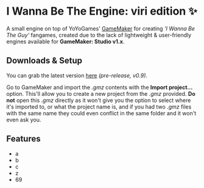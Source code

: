 # I Wanna Be The Engine: viri edition ✨

A small engine on top of YoYoGames' [GameMaker](https://www.yoyogames.com/gamemaker) for creating *'I Wanna Be The Guy'* fangames, created due to the lack of lightweight & user-friendly engines available for  **GameMaker: Studio v1.x**.

## Downloads & Setup

You can grab the latest version
[here](https://github.com/notviri/iwbte-viri-edition/releases/download/v0.9/IWBTE.Viri.Edition.v0_9.gmz)
*(pre-release, v0.9)*.

Go to GameMaker and import the *.gmz* contents with the **Import project...** option. This'll allow you to create a new project from the *.gmz* provided.
**Do not** open this *.gmz* directly as it won't give you the option to select where it's imported to, or what the project name is, and if you had two *.gmz* files with the same name they could even conflict in the same folder and it won't even ask you.

## Features

- a
- b
- c
- z
- 69
